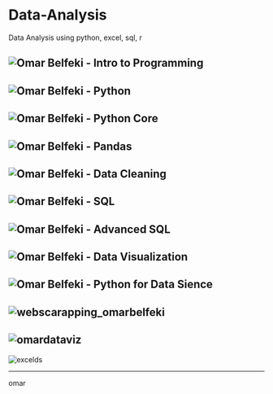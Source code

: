 # Data-Analysis                      
Data Analysis using python, excel, sql, r

![Omar Belfeki - Intro to Programming](https://github.com/user-attachments/assets/325070f8-d1fc-47ac-97ed-c991b60c1432)
---------------------------------------------------------------------------------------------------------
![Omar Belfeki - Python](https://github.com/user-attachments/assets/de006a00-cdaa-46d2-badf-ca83502f055a)
---------------------------------------------------------------------------------------------------------
![Omar Belfeki - Python Core](https://github.com/user-attachments/assets/cd28db36-c5b5-420c-9353-ddc3b2c61d1b)
---------------------------------------------------------------------------------------------------------
![Omar Belfeki - Pandas](https://github.com/user-attachments/assets/b95b63ca-507f-4a3f-8f3c-b08fc2615e81)
---------------------------------------------------------------------------------------------------------
![Omar Belfeki - Data Cleaning](https://github.com/user-attachments/assets/34bb1921-7d62-451a-9a5a-d194a864d63c)
---------------------------------------------------------------------------------------------------------
![Omar Belfeki - SQL](https://github.com/user-attachments/assets/f86bba4c-ad15-406e-bb4d-878ba7d322a4)
---------------------------------------------------------------------------------------------------------
![Omar Belfeki - Advanced SQL](https://github.com/user-attachments/assets/195c13f8-e798-40b8-8f75-696b1ba03a70)
---------------------------------------------------------------------------------------------------------
![Omar Belfeki - Data Visualization](https://github.com/user-attachments/assets/6c5ef925-9538-4438-b078-eb7be4c82f4a)
---------------------------------------------------------------------------------------------------------
![Omar Belfeki - Python for Data Sience](https://github.com/user-attachments/assets/05941073-97c4-4ccc-b0e0-af4eb76f14cc)
---------------------------------------------------------------------------------------------------------
![webscarapping_omarbelfeki](https://github.com/user-attachments/assets/d08f6f9f-a4f2-411c-8e05-87461227c802)
---------------------------------------------------------------------------------------------------------
![omardataviz](https://github.com/user-attachments/assets/57074051-2d7f-445c-bec5-7516b1644559)
---------------------------------------------------------------------------------------------------------
![excelds](https://github.com/user-attachments/assets/c0de767f-798b-40cb-b422-2af8de78d1db)

---------------------------------------------------------------------------------------------------------








omar
